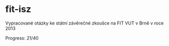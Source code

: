 fit-isz
=======

Vypracované otázky ke státní závěrečné zkoušce na FIT VUT v Brně v roce 2013

Progress: 21/40
